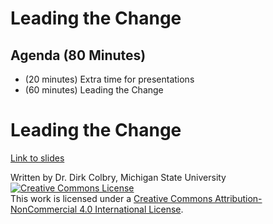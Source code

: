 # Leading the Change


## Agenda (80 Minutes)

- (20 minutes) Extra time for presentations
- (60 minutes) Leading the Change



# Leading the Change

[Link to slides](https://docs.google.com/presentation/d/1D9G62MCKzRZ2B-lLaS-U2hTwuI2sk6qwRR9G4SiruK4/edit?usp=sharing)


Written by Dr. Dirk Colbry, Michigan State University
<a rel="license" href="http://creativecommons.org/licenses/by-nc/4.0/"><img alt="Creative Commons License" style="border-width:0" src="https://i.creativecommons.org/l/by-nc/4.0/88x31.png" /></a><br />This work is licensed under a <a rel="license" href="http://creativecommons.org/licenses/by-nc/4.0/">Creative Commons Attribution-NonCommercial 4.0 International License</a>.
